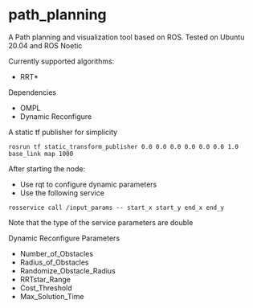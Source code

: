 # path_planning

A Path planning and visualization tool based on ROS.
Tested on Ubuntu 20.04 and ROS Noetic

Currently supported algorithms:
- RRT*

Dependencies
- OMPL
- Dynamic Reconfigure

A static tf publisher for simplicity
```
rosrun tf static_transform_publisher 0.0 0.0 0.0 0.0 0.0 0.0 1.0 base_link map 1000
```
After starting the node:
- Use rqt to configure dynamic parameters
- Use the following service
```
rosservice call /input_params -- start_x start_y end_x end_y
```
Note that the type of the service parameters are double

Dynamic Reconfigure Parameters
- Number_of_Obstacles
- Radius_of_Obstacles
- Randomize_Obstacle_Radius
- RRTstar_Range
- Cost_Threshold
- Max_Solution_Time
